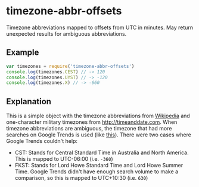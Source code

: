 # timezone-abbr-offsets

Timezone abbreviations mapped to offsets from UTC in minutes. May return unexpected results for ambiguous abbreviations.

## Example

```js
var timezones = require('timezone-abbr-offsets')
console.log(timezones.CEST) // -> 120
console.log(timezones.UYST) // -> -120
console.log(timezones.X) // -> -660
```

## Explanation

This is a simple object with the timezone abbreviations from [Wikipedia](http://en.wikipedia.org/wiki/List_of_time_zone_abbreviations) and one-character military timezones from http://timeanddate.com. When timezone abbreviations are ambiguous, the timezone that had more searches on Google Trends is used (like [this](http://www.google.com/trends/explore#q=bangladesh%20standard%20time%2C%20bougainville%20standard%20time%2C%20british%20summer%20time&cmpt=q&tz=)). There were two cases where Google Trends couldn't help:

 - CST: Stands for Central Standard Time in Australia and North America. This is mapped to UTC-06:00 (i.e. `-360`)
 - FKST: Stands for Lord Howe Standard Time and Lord Howe Summer Time. Google Trends didn't have enough search volume to make a comparison, so this is mapped to UTC+10:30 (i.e. `630`)
